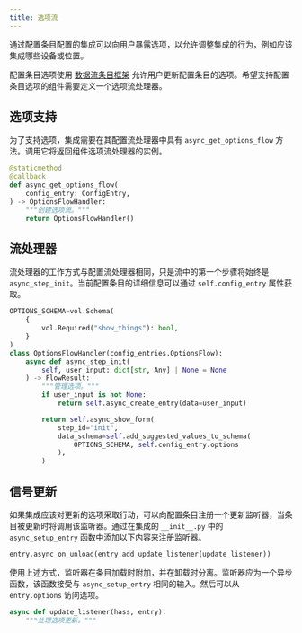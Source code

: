 ```yaml
---
title: 选项流
---
```


通过配置条目配置的集成可以向用户暴露选项，以允许调整集成的行为，例如应该集成哪些设备或位置。

配置条目选项使用 [数据流条目框架](data_entry_flow_index.md) 允许用户更新配置条目的选项。希望支持配置条目选项的组件需要定义一个选项流处理器。

## 选项支持

为了支持选项，集成需要在其配置流处理器中具有 `async_get_options_flow` 方法。调用它将返回组件选项流处理器的实例。

```python
@staticmethod
@callback
def async_get_options_flow(
    config_entry: ConfigEntry,
) -> OptionsFlowHandler:
    """创建选项流。"""
    return OptionsFlowHandler()
```

## 流处理器

流处理器的工作方式与配置流处理器相同，只是流中的第一个步骤将始终是 `async_step_init`。当前配置条目的详细信息可以通过 `self.config_entry` 属性获取。

```python
OPTIONS_SCHEMA=vol.Schema(
    {
        vol.Required("show_things"): bool,
    }
)
class OptionsFlowHandler(config_entries.OptionsFlow):
    async def async_step_init(
        self, user_input: dict[str, Any] | None = None
    ) -> FlowResult:
        """管理选项。"""
        if user_input is not None:
            return self.async_create_entry(data=user_input)

        return self.async_show_form(
            step_id="init",
            data_schema=self.add_suggested_values_to_schema(
                OPTIONS_SCHEMA, self.config_entry.options
            ),
        )
```

## 信号更新

如果集成应该对更新的选项采取行动，可以向配置条目注册一个更新监听器，当条目被更新时将调用该监听器。通过在集成的 `__init__.py` 中的 `async_setup_entry` 函数中添加以下内容来注册监听器。

```python
entry.async_on_unload(entry.add_update_listener(update_listener))
```

使用上述方式，监听器在条目加载时附加，并在卸载时分离。监听器应为一个异步函数，该函数接受与 `async_setup_entry` 相同的输入。然后可以从 `entry.options` 访问选项。

```python
async def update_listener(hass, entry):
    """处理选项更新。"""